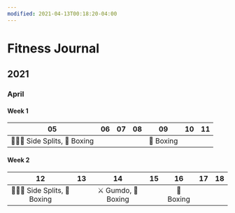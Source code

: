 ```yaml
---
modified: 2021-04-13T00:18:20-04:00
---
```


# Fitness Journal

## 2021

### April 

#### Week 1
|               05               | 06  | 07  | 08  |    09     | 10  | 11  |
|:------------------------------:|:---:|:---:|:---:|:---------:|:---:|:---:|
| 🤸🏻‍♀️ Side Splits, 🥊 Boxing |     |     |     | 🥊 Boxing |     |     |


#### Week 2

|         12          | 13  |   14    | 15  |    16     | 17  | 18  |
|:-------------------:|:---:|:-------:|:---:|:---------:|:---:|:---:|
| 🤸🏻‍♀️ Side Splits, 🥊 Boxing |     | ⚔ Gumdo, 🥊 Boxing    |     | 🥊 Boxing |     |     |

